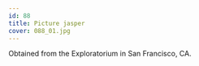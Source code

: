 ```yaml
---
id: 88
title: Picture jasper
cover: 088_01.jpg
---
```


Obtained from the Exploratorium in San Francisco, CA.
